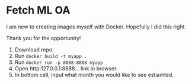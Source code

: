 # Fetch ML OA

I am new to creating images myself with Docker. Hopefully I did this right.   

Thank you for the opportunity!    

1. Download repo
2. Run `docker build -t myapp .`
3. Run `docker run -p 8888:8888 myapp`
4. Open http:127.0.0.1:8888... link in browser.
5. In bottom cell, input what month you would like to see estiamted.
